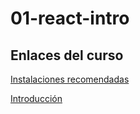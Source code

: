 # 01-react-intro

## Enlaces del curso

[Instalaciones recomendadas](https://gist.github.com/Klerith/4a4abfd88a88b2d1f16efd95fea41362)

[Introducción](https://gist.github.com/Klerith/b0111f52ba16451d095f38d4c995605b)
